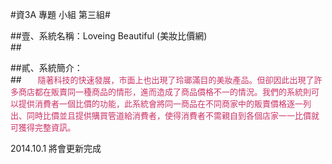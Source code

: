 #資3A 專題 小組 第三組#

##壹、系統名稱：Loveing Beautiful (美妝比價網)<br>##

##貳、系統簡介：<br>##
<font size="-1" color="#CC3366">&nbsp;&nbsp;&nbsp;&nbsp;&nbsp;&nbsp;隨著科技的快速發展，市面上也出現了玲瑯滿目的美妝產品。但卻因此出現了許多商店都在販賣同一種商品的情形，進而造成了商品價格不一的情況。我們的系統則可以提供消費者一個比價的功能，此系統會將同一商品在不同商家中的販賣價格逐一列出、同時比價並且提供購買管道給消費者，使得消費者不需親自到各個店家一一比價就可獲得完整資訊。<br></font>



2014.10.1 將會更新完成
